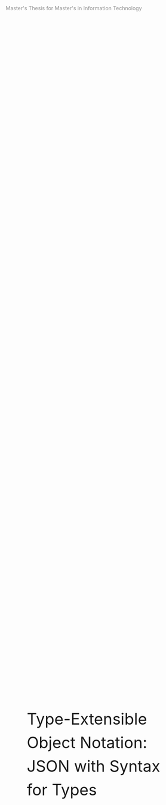 <div style="page-break-after: always">
</div>

<!--Title------------------------------>

<div style="
    display: flex;
    flex-direction: column;
    justify-content: space-between;
    width: 100%;
    height: 100vh;
">
    <div style="
        display: flex;
        justify-content: space-between;
    ">
        <div style="color: rgb(145, 145, 145)">
            Master's Thesis for Master's in Information Technology
        </div>
        <div class="name"></div>
    </div>
    <div style="
        display: flex;
        justify-content: space-between;
        padding: 1.5cm;
    ">
        <div style="
            font-size: 3em;
            line-height: 1.5em;
        ">
            Type-Extensible Object Notation:
            <br>
            JSON with Syntax for Types
        </div>
    </div>
    <div style="
        display: flex;
        justify-content: space-between;
    ">
        <i style="color: rgb(195, 195, 195)">
            https://github.com/thorlindberg/thesis
        </i>
        <div class="date"></div>
    </div>
</div>

<div style="page-break-after: always">
</div>

<!--Test-Driven Development--------->

<div style="
    display: flex;
    flex-direction: column;
    justify-content: space-between;
    width: 100%;
    height: 100vh;
">
    <div style="
        display: flex;
        justify-content: space-between;
    ">
        <div style="color: rgb(145, 145, 145)">
            Test-Driven Development
        </div>
        <div class="name"></div>
    </div>
    <div style="
        display: flex;
        justify-content: space-between;
        padding: 1.5cm;
    ">
        <div style="width: 45%">
            <div style="font-size: 2em">
                Test-Driven Development
            </div>
            <br><br>
            Development driven by testing has implications not only for the approach to implementation, but also the structure of the code itself and the overall practices surrounding projects. As each feature needs to be developed on a foundation of demonstrable necessity, the process must be divided into small enough steps for testing to be possible. The testing of a smaller component in a large codebase is referred to as `unit tests`, as each component becomes a testable `unit`. They provide a clear and measurable success criteria, which ensures that the requirements for a project are met with confidence. {"cite":"beck2003testdriven"} popularised TDD and his rules for writing unit tests are:
            <br><br>
            - Execution time should be short, resulting in fast testing.
            - Tests should be executed in isolation from each other, resulting in unordered tests.
            - Use production data when applicable, and ensure data is readable and understandable.
            - Each test should represent a component of a larger overall goal with the project.
        </div>
        <img style="width: 45%" src="
            http://www.plantuml.com/plantuml/svg/ZOzFIyH03CNl-HJv02xUPLdM_oT1zBXu29tG3fqcPP8gY-ntTrgAKgoBSvlaz_BUsvjJzg5B0DP6wIbJXoaA-x5drEoD0cpDZubtK6dNgx3uNQHw13y1oxkXgdtCEaYurQGPFPDOkLJ0QVyjc_arpKSJdQVj2KwmlPmTuNMCXviSwyOtEppWTGX8w6oERx3yucOYNWP1RtWQMe5-JMRkYLf6AcNT4sFLaDHSbbTuUA2OYcwTMBUXcgAicCtpdmRt4aQBPpAxmC3ldBJlM1pDjRU_qowApWVEsFspuJdrckCoSgNYKGOkGM3F4eOkVG40
        ">
    </div>
    <div style="
        display: flex;
        justify-content: space-between;
    ">
        <i style="color: rgb(195, 195, 195)">
            A recursive test-driven development cycle
        </i>
        <div class="date"></div>
    </div>
</div>

<div style="page-break-after: always">
</div>

<div style="
    display: flex;
    flex-direction: column;
    justify-content: space-between;
    width: 100%;
    height: 100vh;
">
    <div style="
        display: flex;
        justify-content: space-between;
    ">
        <div style="color: rgb(145, 145, 145)">
            Test-Driven Development
        </div>
        <div class="name"></div>
    </div>
    <div style="
        display: flex;
        justify-content: space-between;
        padding: 1.5cm;
    ">
        <div style="width: 45%">
            <div style="font-size: 2em">
                Unit and Acceptance Testing
            </div>
            <br><br>
            Phasellus aliquet convallis arcu in aliquam. Pellentesque lectus orci, vulputate a blandit eget, pretium vel lectus. Aenean ultricies augue at elit rhoncus, quis hendrerit erat egestas. Sed sit amet efficitur sem. Pellentesque euismod, odio eu imperdiet facilisis, mi tortor mattis arcu, a tincidunt sem mauris id est. Maecenas sollicitudin eros ut bibendum sagittis. Suspendisse mattis, risus et luctus lacinia, nisl neque dictum nibh, non hendrerit orci libero non nibh. Vestibulum ante ipsum primis in faucibus orci luctus et ultrices posuere cubilia curae; Sed volutpat, ex a sodales semper, turpis mauris accumsan erat, quis malesuada tellus mi non augue.
            <br><br>
            In ultrices dictum dui, quis lacinia mauris hendrerit ac. Donec malesuada viverra elementum. Cras erat turpis, euismod eu tempus vel, cursus non neque. Sed semper tellus bibendum mi consectetur aliquet. Suspendisse interdum auctor turpis sed ultrices. Vestibulum sollicitudin nisi at tellus dictum auctor vel sit amet tellus.
        </div>
        <img style="width: 45%" src="">
    </div>
    <div style="
        display: flex;
        justify-content: space-between;
    ">
        <i style="color: rgb(195, 195, 195)">
        </i>
        <div class="date"></div>
    </div>
</div>

<div style="page-break-after: always">
</div>

<div style="
    display: flex;
    flex-direction: column;
    justify-content: space-between;
    width: 100%;
    height: 100vh;
">
    <div style="
        display: flex;
        justify-content: space-between;
    ">
        <div style="color: rgb(145, 145, 145)">
            Test-Driven Development
        </div>
        <div class="name"></div>
    </div>
    <div style="
        display: flex;
        justify-content: space-between;
        padding: 1.5cm;
    ">
        <div>
            <img style="height: 40%" src="
                http://www.plantuml.com/plantuml/svg/vP5FImCn4CNl-HGXNWksXoAK8aK5mOCUFBezJ3VPRZH_IZ9HY-ntTzCE2zNGaoB5m2xPlD_BpBvPH8I0oHgstpr7xnYRHzmQTSdorus6TG3BFnZlrnNKBxV19oUllV61Om0NDn2Kmvtkl5I4bl2tLgCQr5QlMzC_E3ZAhhEcaVM579YExTyTcvzJfsn_WqXEOnGp_ZJ0XrUBLp1QzW26f4Q7KgEKNFMbUrNWTgDu9IIWgWHl8NBjTbOUMmXAyhl7XtjUPIu3KjK60g3sBhjyMfd-M7mfaECKC-heGD5EOq4XDNT1QddbDZ91bKKHxDYtan4hrOAStvALlUJvoMGfKQaQI0QvRxZLqGBMRNzAUCIWtVel8dN9hbIWkaMI6izm9IRZIfnc_bOxRPCzvVmduoCO_H-DwMId1E__P4hJ8nIbGBES_kemQRTa7MCBvMGESxT9rdm2
            ">
            <img style="height: 40%" src="
                http://www.plantuml.com/plantuml/svg/xL9Dgzim4BphLmZr-g3nUuT2UPJG5leZwXvaQnshrOUHLabDyN_lAdO4AJRfgL0IGOAqEzePZMSVKGPCrh1vzprwnzXhnD701vPFdxKy16dvByPfVPJjZo_19wS-UUC3no1T76G0X-U-ymeMw1hyr6k4qktreJVqmt9Z_TQRhbFjErKm4vl_9_RwTb7AvWaYEOrHlETV2_Xwj3XAenK1EcaYF5ttEW3L43UrXNRaXsk1-uxZE02lXP88jU2zZ7m8Ve208rMjTzXJcN1MHoknxK5ThaGCsXrg8VvWoiOIIz5M5l5gNEtaTPPGkgk8J9prksGR28LtTTPOHcs3e9F9P4NL9d3Q9fdTkKrZwTassKppT0CfVrwGpzkAsArgKRvciIo2D-qb51HpDzuiQb7jQY7Ojf1oAdB-SMfF6djEqrE6xgZGWF4dldmFgbMFyDvbU7V_JMgh5wh8nX-1B_xculCZjtUPs-hbxu9RTj_OnDWUdChnE6-IDRy1
            ">
        </div>
    </div>
    <div style="
        display: flex;
        justify-content: space-between;
    ">
        <i style="color: rgb(195, 195, 195)">
            Unit tests for type declarations (top) and type instances (bottom)
        </i>
        <div class="date"></div>
    </div>
</div>

<div style="page-break-after: always">
</div>

<!--Type Semantics------------------->

<div style="
    display: flex;
    flex-direction: column;
    justify-content: space-between;
    width: 100%;
    height: 100vh;
">
    <div style="
        display: flex;
        justify-content: space-between;
    ">
        <div style="color: rgb(145, 145, 145)">
            Type Semantics
        </div>
        <div class="name"></div>
    </div>
    <div style="
        display: flex;
        justify-content: space-between;
        padding: 1.5cm;
    ">
        <div style="width: 45%">
            <div style="font-size: 2em">
                Type Semantics
            </div>
            <br><br>
            This project contributes to existing implementations of the JSON specification by proposing a grammar for explicit and extensible typing of values. This proposal is phrased as the <code>Type-Extensibe Object Notation</code> (TXON) which is a format that conforms completely to the JSON specification, and as such it maintains full compatibility with existing JSON encoders and decoders. The TXON format is paired with the <code>TXON.js</code> library written in JavaScript, to validate the functional implementation and its use in a data structure, by checking conformance to its embedded type system.
            <br><br>
            A TXON data structure must contain an "init" and "data" property to be validated, but this is not expected to cause issue as JSON structures typically branch from a "data" property at the root node. As such the format is extensibly adding information on types, while maintaining as much of the original structure as possible.
        </div>
        <div style="width: 45%">
            <img src="
                http://www.plantuml.com/plantuml/svg/RP112i8m44NtSueXQy6DAobILF02Nc1ieeqsIPbCaIAzkqbQHC79vcV-VtoOEWgn3Aw3MTrZy01LbB4pEyY_ewKRayCNO9ezDOyJXy7hG-W2ep3vs1CRByNtGPib-Y_-RAsOuaumGRLUUc0cLEvJsyGhJK95uTSe5xoqQRrP_UwrYGtRNcp1rRarMA8OhkX6l5XEs0UP83-eZTUvi8XqWJS0
            ">
            <img src="
                http://www.plantuml.com/plantuml/svg/TP51JiD034NtFeKrwmeshAeALO341RY0cp5aeB4ZZok8KEvEPrf57PKw6qVlVxrOsMOdyy-i0h39Fktv4ShRIw8Fem5_0O_pHDtNg-b1uhFkrT2D98zaB5wvQEHpzB_uTv-SAvrXXitzsGEdHl0VbR0-zaEIv7N3Ymbo67PiTv6S6xW4Eig5X475-z3m6PPj1KiXajErvxR0fx6GvajMrx6JVuqF3IhYHiEvipHwgbU7jvwn5b7VSPXmb-poY1dA0rkMMFxB7m00
            ">
        </div>
    </div>
    <div style="
        display: flex;
        justify-content: space-between;
    ">
        <i style="color: rgb(195, 195, 195)">
            Comparison of a TXON data structure and JSON data structure.
        </i>
        <div class="date"></div>
    </div>
</div>

<div style="page-break-after: always">
</div>

<div style="
    display: flex;
    flex-direction: column;
    justify-content: space-between;
    width: 100%;
    height: 100vh;
">
    <div style="
        display: flex;
        justify-content: space-between;
    ">
        <div style="color: rgb(145, 145, 145)">
            Type Semantics
        </div>
        <div class="name"></div>
    </div>
    <div style="
        display: flex;
        justify-content: space-between;
        padding: 1.5cm;
    ">
        <img src="
            http://www.plantuml.com/plantuml/svg/pLJ1JiCm3BtdAwPmhU28X2Oq0H8tJjpO3gR9ja3YL8a3cr3_dMMj8hIvWvv6fLPf_9ptdcjt5Wa29MT5jtgB7eMOHjfQVIlosuE1LG0t-HAJtNK7zVjZy0dLlRS-J2W0nWQ2Hjh7qIlTGpduvzgGBj6rMQtjxgQImMTTB9UglbO5quhksOhfLQzKT2V8kJHeo80rKOUvb3S_ZfQqRNJPERrR8a_W-6XFbp5x7fcBzPpFgdYiCsXSSXcAoRtgC0Y4pT-0IYyXMSh03x1faBa9lj61jeoFCLx6-ndlYVV5Gjjgw9lK43iVBmKnN1CMiX17RE84jzGRqXYDHxR4fPoNN4Vnklv9HvspneVpNecUMm71uMmRZ0HOwoD51SDtEe8hBbdjV1EsrQyaNLfaYyHdZP0uGYel-LmY1Di6J7nHVl9Yfb7bMTWlahFV
        ">
    </div>
    <div style="
        display: flex;
        justify-content: space-between;
    ">
        <i style="color: rgb(195, 195, 195)">
            Type Semantics from the Proposal
        </i>
        <div class="date"></div>
    </div>
</div>

<div style="page-break-after: always">
</div>

<div style="
    display: flex;
    flex-direction: column;
    justify-content: space-between;
    width: 100%;
    height: 100vh;
">
    <div style="
        display: flex;
        justify-content: space-between;
    ">
        <div style="color: rgb(145, 145, 145)">
            Type Semantics
        </div>
        <div class="name"></div>
    </div>
    <div style="
        display: flex;
        justify-content: space-between;
        padding: 1.5cm;
    ">
        <div style="width: 45%">
            <div style="font-size: 2em">
                Relational Type
            </div>
            <br><br>
            Phasellus aliquet convallis arcu in aliquam. Pellentesque lectus orci, vulputate a blandit eget, pretium vel lectus. Aenean ultricies augue at elit rhoncus, quis hendrerit erat egestas. Sed sit amet efficitur sem. Pellentesque euismod, odio eu imperdiet facilisis, mi tortor mattis arcu, a tincidunt sem mauris id est. Maecenas sollicitudin eros ut bibendum sagittis. Suspendisse mattis, risus et luctus lacinia, nisl neque dictum nibh, non hendrerit orci libero non nibh. Vestibulum ante ipsum primis in faucibus orci luctus et ultrices posuere cubilia curae; Sed volutpat, ex a sodales semper, turpis mauris accumsan erat, quis malesuada tellus mi non augue.
            <br><br>
            In ultrices dictum dui, quis lacinia mauris hendrerit ac. Donec malesuada viverra elementum. Cras erat turpis, euismod eu tempus vel, cursus non neque. Sed semper tellus bibendum mi consectetur aliquet. Suspendisse interdum auctor turpis sed ultrices. Vestibulum sollicitudin nisi at tellus dictum auctor vel sit amet tellus.
        </div>
        <img style="width: 45%" src="
            http://www.plantuml.com/plantuml/svg/tLF1IiH03BtdAygS5xnBAOiAuaMyUOvjw8uxJKecHOlqtztf5kb0mRteONjAyjxBItdCFXgg3Ls0S_KUXG7AQ6EW2bBtuB5Lx8elA4xV7TR7HvM1cti9eeKfSknHYMt6MHfQg5lqZuCtcj499YXl5XyuAvnz2hlRbTvvzfPDvccG6irdt1LQ7r1RUX7F5ayCXweukemtxM13qYV9zaxVf4tHr7FhTXkUmaorYLxYc0akyLlHdoK76X_xWEFJB_SnTfGBZw-fvw5x8qrzx8dMI_Bh8Q-Mlt5AOGu2mn_5LgwIgVu_m_9dLbrrd301x8cR-VcdOkZ2Dm00
        ">
    </div>
    <div style="
        display: flex;
        justify-content: space-between;
    ">
        <i style="color: rgb(195, 195, 195)">
            Current and alternative implementation of relational type declarations.
        </i>
        <div class="date"></div>
    </div>
</div>

<div style="page-break-after: always">
</div>

<div style="
    display: flex;
    flex-direction: column;
    justify-content: space-between;
    width: 100%;
    height: 100vh;
">
    <div style="
        display: flex;
        justify-content: space-between;
    ">
        <div style="color: rgb(145, 145, 145)">
            Type Semantics
        </div>
        <div class="name"></div>
    </div>
    <div style="
        display: flex;
        justify-content: space-between;
        padding: 1.5cm;
    ">
        <div style="width: 45%">
            <div style="font-size: 2em">
                Regular Expression (RegEx)
            </div>
            <br><br>
            Phasellus aliquet convallis arcu in aliquam. Pellentesque lectus orci, vulputate a blandit eget, pretium vel lectus. Aenean ultricies augue at elit rhoncus, quis hendrerit erat egestas. Sed sit amet efficitur sem. Pellentesque euismod, odio eu imperdiet facilisis, mi tortor mattis arcu, a tincidunt sem mauris id est. Maecenas sollicitudin eros ut bibendum sagittis. Suspendisse mattis, risus et luctus lacinia, nisl neque dictum nibh, non hendrerit orci libero non nibh. Vestibulum ante ipsum primis in faucibus orci luctus et ultrices posuere cubilia curae; Sed volutpat, ex a sodales semper, turpis mauris accumsan erat, quis malesuada tellus mi non augue.
            <br><br>
            In ultrices dictum dui, quis lacinia mauris hendrerit ac. Donec malesuada viverra elementum. Cras erat turpis, euismod eu tempus vel, cursus non neque. Sed semper tellus bibendum mi consectetur aliquet. Suspendisse interdum auctor turpis sed ultrices. Vestibulum sollicitudin nisi at tellus dictum auctor vel sit amet tellus.
        </div>
        <pre style="width: 45%">
            <code>
                Code
            </code>
        </pre>
    </div>
    <div style="
        display: flex;
        justify-content: space-between;
    ">
        <i style="color: rgb(195, 195, 195)">
            RegEx in Swift 5.7: https://github.com/apple/swift-evolution/blob/main/proposals/0350-regex-type-overview.md
        </i>
        <div class="date"></div>
    </div>
</div>

<div style="page-break-after: always">
</div>

<div style="
    display: flex;
    flex-direction: column;
    justify-content: space-between;
    width: 100%;
    height: 100vh;
">
    <div style="
        display: flex;
        justify-content: space-between;
    ">
        <div style="color: rgb(145, 145, 145)">
            Type Semantics
        </div>
        <div class="name"></div>
    </div>
    <div style="
        display: flex;
        justify-content: space-between;
        padding: 1.5cm;
    ">
        <div style="width: 45%">
            <div style="font-size: 2em">
                Optional Type
            </div>
            <br><br>
            Phasellus aliquet convallis arcu in aliquam. Pellentesque lectus orci, vulputate a blandit eget, pretium vel lectus. Aenean ultricies augue at elit rhoncus, quis hendrerit erat egestas. Sed sit amet efficitur sem. Pellentesque euismod, odio eu imperdiet facilisis, mi tortor mattis arcu, a tincidunt sem mauris id est. Maecenas sollicitudin eros ut bibendum sagittis. Suspendisse mattis, risus et luctus lacinia, nisl neque dictum nibh, non hendrerit orci libero non nibh. Vestibulum ante ipsum primis in faucibus orci luctus et ultrices posuere cubilia curae; Sed volutpat, ex a sodales semper, turpis mauris accumsan erat, quis malesuada tellus mi non augue.
            <br><br>
            In ultrices dictum dui, quis lacinia mauris hendrerit ac. Donec malesuada viverra elementum. Cras erat turpis, euismod eu tempus vel, cursus non neque. Sed semper tellus bibendum mi consectetur aliquet. Suspendisse interdum auctor turpis sed ultrices. Vestibulum sollicitudin nisi at tellus dictum auctor vel sit amet tellus.
        </div>
        <img style="width: 45%" src="">
    </div>
    <div style="
        display: flex;
        justify-content: space-between;
    ">
        <i style="color: rgb(195, 195, 195)">
        </i>
        <div class="date"></div>
    </div>
</div>

<div style="page-break-after: always">
</div>

<div style="
    display: flex;
    flex-direction: column;
    justify-content: space-between;
    width: 100%;
    height: 100vh;
">
    <div style="
        display: flex;
        justify-content: space-between;
    ">
        <div style="color: rgb(145, 145, 145)">
            Type Semantics
        </div>
        <div class="name"></div>
    </div>
    <div style="
        display: flex;
        justify-content: space-between;
        padding: 1.5cm;
    ">
        <div style="width: 45%">
            <div style="font-size: 2em">
                Enumerated Type
            </div>
            <br><br>
            Phasellus aliquet convallis arcu in aliquam. Pellentesque lectus orci, vulputate a blandit eget, pretium vel lectus. Aenean ultricies augue at elit rhoncus, quis hendrerit erat egestas. Sed sit amet efficitur sem. Pellentesque euismod, odio eu imperdiet facilisis, mi tortor mattis arcu, a tincidunt sem mauris id est. Maecenas sollicitudin eros ut bibendum sagittis. Suspendisse mattis, risus et luctus lacinia, nisl neque dictum nibh, non hendrerit orci libero non nibh. Vestibulum ante ipsum primis in faucibus orci luctus et ultrices posuere cubilia curae; Sed volutpat, ex a sodales semper, turpis mauris accumsan erat, quis malesuada tellus mi non augue.
            <br><br>
            In ultrices dictum dui, quis lacinia mauris hendrerit ac. Donec malesuada viverra elementum. Cras erat turpis, euismod eu tempus vel, cursus non neque. Sed semper tellus bibendum mi consectetur aliquet. Suspendisse interdum auctor turpis sed ultrices. Vestibulum sollicitudin nisi at tellus dictum auctor vel sit amet tellus.
        </div>
        <img style="width: 45%" src="">
    </div>
    <div style="
        display: flex;
        justify-content: space-between;
    ">
        <i style="color: rgb(195, 195, 195)">
        </i>
        <div class="date"></div>
    </div>
</div>

<div style="page-break-after: always">
</div>

<!--Deprecated----------------------->

<div style="
    display: flex;
    flex-direction: column;
    justify-content: space-between;
    width: 100%;
    height: 100vh;
">
    <div style="
        display: flex;
        justify-content: space-between;
    ">
        <div style="color: rgb(145, 145, 145)">
            Implementation
        </div>
        <div class="name"></div>
    </div>
    <div style="
        display: flex;
        justify-content: space-between;
        padding: 1.5cm;
    ">
        <div style="width: 45%">
            <div style="font-size: 2em">
                Data Structure
            </div>
            <br><br>
            Phasellus aliquet convallis arcu in aliquam. Pellentesque lectus orci, vulputate a blandit eget, pretium vel lectus. Aenean ultricies augue at elit rhoncus, quis hendrerit erat egestas. Sed sit amet efficitur sem. Pellentesque euismod, odio eu imperdiet facilisis, mi tortor mattis arcu, a tincidunt sem mauris id est. Maecenas sollicitudin eros ut bibendum sagittis. Suspendisse mattis, risus et luctus lacinia, nisl neque dictum nibh, non hendrerit orci libero non nibh. Vestibulum ante ipsum primis in faucibus orci luctus et ultrices posuere cubilia curae; Sed volutpat, ex a sodales semper, turpis mauris accumsan erat, quis malesuada tellus mi non augue.
            <br><br>
            In ultrices dictum dui, quis lacinia mauris hendrerit ac. Donec malesuada viverra elementum. Cras erat turpis, euismod eu tempus vel, cursus non neque. Sed semper tellus bibendum mi consectetur aliquet. Suspendisse interdum auctor turpis sed ultrices. Vestibulum sollicitudin nisi at tellus dictum auctor vel sit amet tellus.
        </div>
        <img style="width: 45%" src="
            http://www.plantuml.com/plantuml/svg/xLPVQzi-57tNfp3wlOOsTkFyI2cZQyj6wIXbO-nXxE76lhNLofAHhhfb8zzhx_jYyv_8gzCu2u5jBpKas3hdtdkEE22TMW93hf2iVRkpMZ5sOcaXyGMhlou4P0QAu1iBgkSCallNHZkLdckfJK06b2t1eA86Lph55NKJ_NCk23iq5rakgn_vYe6g_svlPzNJSPQi_L-oayELKjPsu92c1gtbnm6_-l5zZYg71pKApYHcAHJs0U-26H-rt2G7a-6D5ehgWe--_veQdcYbC25j-godx7uLb908Mjn_gAecHwC1bkzzcTQQGpx0eqM93INSGhY60kikBy-7sZo04Q384x_o9xJbQ2-3yNWtWz5l3KOx6BpOrU2N3GPxAv_wVRX8c_vN48x7V0qhT8gojJ48-y70sTCTVGxMSx3cqTPW3S9-yFmF1cizCdzrHnUUjpKEuV_n_idwvvdPs-5EqKgEjaPh4FRw4ju_OVqWNclhdwZS8zefCejslb_CjRDuxOevcXhmvsshCuxzbtsheH0gUwCJ8A5L1P9nsC7li12bcqkHh2El73c3_LK99CYbs8mucCwcit3YeTM0onHLHLgfBS6GGiCxaifyWp0wYAVJyIHQOGeAtEnVbwYYIONTWhHUIfbhzSX_61rDOkunaTJQtnjPGpbHQOyF3qK16Huu8pkQjWJoN3ToUFJhjE6ctRIRLdsNmNKxbWmYUVZHzOUp9MEdgDBcfbU_k4B-1000
        ">
    </div>
    <div style="
        display: flex;
        justify-content: space-between;
    ">
        <i style="color: rgb(195, 195, 195)">
            Data sample from GitLab provided to me by the company.
        </i>
        <div class="date"></div>
    </div>
</div>

<div style="page-break-after: always">
</div>

<div style="
    display: flex;
    flex-direction: column;
    justify-content: space-between;
    width: 100%;
    height: 100vh;
">
    <div style="
        display: flex;
        justify-content: space-between;
    ">
        <div style="color: rgb(145, 145, 145)">
            System architecture using TypeScript on GitLab
        </div>
        <div class="name"></div>
    </div>
    <div style="
        display: flex;
        justify-content: space-between;
        padding: 1.5cm;
    ">
        <img src="
            http://www.plantuml.com/plantuml/svg/ZLBHRjim37pNL_07XFr0O7HhqQx0XXLOjfSW3upD95nbIQFe1S7GVn_Yr9CZnq1U38X7ykxekqkAebthZ4clx2CAjk3OanuZGH3T1sCMIO-EAbE7DWPFNXyOTwV6lmO0u1FMhqyIEj_S1nS4LD2dY49UUtmhsD9xxxN-mvwLUlIj__wdkN7cpIm-l2iqPwvxntbyzJ56npKg1myl4axAM_OxUFPAiiMQrbbcJqI-6L6ldZqheuC65I6fTBLsGkk1VI1zOls2cu5qUOpqlHQE2d_GSTFJhy_OptE1cd9bNlR8GXjCDAnxGCNJUmssYxQ2rIDxTFFp8y_3YX-997iUf30Tu6jeo8sFq1V69_Ys-KMrZfWoz7cvV06XtnqbdPPJ33wDRrNA0EjegxQwb39-W1NUxVkMShReizLKQR5hOUtLdaa9R1CEtbQbmSjdrdPBoegZPEjJGURw3yuZnNtD3VpPqboYvu1iSoxNPWOOuZeV-LbecCtPD-QEVDErxXy0
        ">
    </div>
    <div style="
        display: flex;
        justify-content: space-between;
    ">
        <i style="color: rgb(195, 195, 195)">
            http://www.plantuml.com/
        </i>
        <div class="date"></div>
    </div>
</div>

<div style="page-break-after: always">
</div>

<div style="
    display: flex;
    flex-direction: column;
    justify-content: space-between;
    width: 100%;
    height: 100vh;
">
    <div style="
        display: flex;
        justify-content: space-between;
    ">
        <div style="color: rgb(145, 145, 145)">
            System architecture using the TXON.js library
        </div>
        <div class="name"></div>
    </div>
    <div style="
        display: flex;
        justify-content: space-between;
        padding: 1.5cm;
    ">
        <img src="
            http://www.plantuml.com/plantuml/svg/ZLBHRjim37pNL_07XFr0O7HhqQx0XXLOjfSW3upD95nbIQFe1S7GVn_Yr9CZnq1U38X7ykxekqkAebthZ4clx2CAjk3OanuZGH3T1sCMIO-EAbE7DWPFNXyOTwV6lmO0u1FMhqyIEj_S1nS4LD2dY49UUtmhsD9xxxN-mvwLUlIj__wdkN7cpIm-l2iqPwvxntbyzJ56npKg1myl4axAM_OxUFPAiiMQrbbcJqI-6L6ldZqheuC65I6fTBLsGkk1VI1zOls2cu5qUOpqlHQE2d_GSTFJhy_OptE1cd9bNlR8GXjCDAnxGCNJUmssYxQ2rIDxTFFp8y_3YX-997iUf30Tu6jeo8sFq1V69_Ys-KMrZfWoz7cvV06XtnqbdPPJ33wDRrNA0EjegxQwb39-W1NUxVkMShReizLKQR5hOUtLdaa9R1CEtbQbmSjdrdPBoegZPEjJGURw3yuZnNtD3VpPqboYvu1iSoxNPWOOuZeV-LbecCtPD-QEVDErxXy0
        ">
    </div>
    <div style="
        display: flex;
        justify-content: space-between;
    ">
        <i style="color: rgb(195, 195, 195)">
            http://www.plantuml.com/
        </i>
        <div class="date"></div>
    </div>
</div>

<div style="page-break-after: always">
</div>

<div style="
    display: flex;
    flex-direction: column;
    justify-content: space-between;
    width: 100%;
    height: 100vh;
">
    <div style="
        display: flex;
        justify-content: space-between;
    ">
        <div style="color: rgb(145, 145, 145)">
            Comparison of untyped JSON data and typed TXON data
        </div>
        <div class="name"></div>
    </div>
    <div style="
        display: flex;
        justify-content: space-between;
        padding: 1.5cm;
    ">
        <img style="width: 45%" src="
            http://www.plantuml.com/plantuml/svg/xPR1RjD048Rl-nJMdgqaTkAWL1KgJGMgYgeAX3WW3XFlO6zhxrgxuq10UI_kl1XUsm6d6n1H4H9ISzj_PlxvTl-3SsO93DrQhHWxjRGfy2bpfmi9cO4o-CA2vdSEwTqBesibbhhG9Y03obPWK55RLrfWttge_MCk2TlgbctPwRZVmxe93a8Oj9QV1FpgszSLgXpMAWpE2ym4b7QDjy62Xp_SUPg3oV16IqLkwDskudu3Yf_zMYbCIHk_sv_ofw62LDBcxcqpFPk60xzBuPWZtcYqgR0zHltX6afqrMVB0RfdlWOZGT6k-JC_sBeD7mITJ7peU0ywlWTzSGpqfrz0U-fxtvDBqUwxWcWoSKYb5bXqY7lIRXbmvhtCVnx-O_Yhs0lVILxugtySlX_rxr_DUvqD3_ymfkX9ydVIFpvhFzEZg1yUVphrudUI5tzwBtvsm9mxjlqlYVD9TQt8RBfzJiXrRV6wBbTedBXmMikJ90CpQLzfAANANkeKI6hLD92fqJNRrrZAgbuLCXsgpskg3VRAmAfevgaMsAuOpHVpHJGB6xatlXIeceQUi093gY5h6rIs6upYKJAVJsRnm5T1YVvzTOKgdZNw1oYi0wjohGRtZUBfBE5EbwdZVMCA9-T4bJqPZsK96OxgHXnighGbA9QwHU5nr2LakWUwwOXTLDuLB1b4sfK6dtNEjeoTeHBk7yTt
        ">
        <img style="width: 45%" src="
            http://www.plantuml.com/plantuml/svg/vLT1Qniz4Btlhp1xDebtO_iZ8NoaSMWR0cbeA3sK7CQhgIr7AosIDgrR_Bzwxn_hUcKI3IlB0KD9Q4wRqTERfz7CGpup5hIjIv6uhuLHCabEZLqA_3zP_tV1OQQXxFrCUitVEHJtxxIg9PieeNJFQf2c0etIjkjICTn0G_1lSswnNLqbg-JqS9CdSJjIBhbDJxpzAJ2cqHWIR1S4bvWruTHOpUKixRjGxeKUDwpwJuI5Kffn2HP3f63N-sLTJb6tb7Bc1OA4GXKWk07BbUmoCg0QKLA1ORum5sU4wn5voMXSGeb-XB1u5KtLT8659G1IeGY8bp33JrhGpDLSIRnsnTegWA4fDA_S6RVnQmLbi_S6j9MeQHPkFhhLTNYgb42GBlwXGfaFIPZIgWRGR7olQXshm1pq36yKbxP5WTQmfA1M1PRAucGDRZXlwwfIsYBhg7fRsrgZ7oONJxDMwwpnk-zUc9HOMAKziPqC1BYBtuDUAxh0kAa4B2-two7zvpRTVwPZPIf45Xo4nDESCh10f4Q6mowh9gc7w8SEE1fr1-VYgd9Tvi_ErUzVKvHpUA144KSYAZOWifSO5qdH9-vrBd36e3GFkEWTfuHW5HdLY1u236e2wwfpC3uU7sT3p_go_60q7W-6UKm9zOEvjPKvEJniOmUr5W5hoFAZuIZg397ZKC-b9BjTbvuZxZkqFQZrM5qZTPsl80p67UVl7whhPrywt1rLH1bn9aeTzY2Q89ueCAG_0WQKTRmdyyVrpUJHPeP7D0Ujorx2lWU4vHrXkI_iuadOQB1TM73bRakj-SQs81iCjjr7gHWAfsSdx7gZ5TAaMx6NroiaeSUMzbzZSuLFyWgxSPe_gnjZCDADqt-X6vUxkp5oXzb_enVTZliVPOz-B8wUrOyn6Ed78atYmkxs_e7WdXIKfU1sIL-Bhiwrj7hfJkf8Rh7aLJqLl7XwcrJAM10JnR2jVJOOT9xQoIf9pb2oXL6o_QXByGS0
        ">
    </div>
    <div style="
        display: flex;
        justify-content: space-between;
    ">
        <i style="color: rgb(195, 195, 195)">
            http://www.plantuml.com/
        </i>
        <div class="date"></div>
    </div>
</div>

<div style="page-break-after: always">
</div>

<script>

    var names = document.querySelectorAll(".name");
    for (var i = 0; i < names.length; i++) {
        names[i].style.color = "rgb(195, 195, 195)"
        names[i].innerHTML = "Type-Extensible Object Notation: JSON with Syntax for Types"
    }

    var dates = document.querySelectorAll(".date");
    for (var i = 0; i < dates.length; i++) {
        dates[i].style.color = "rgb(195, 195, 195)"
        dates[i].innerHTML = `${new Date().toLocaleString('en-US', {month: 'long'})} ${new Date().getDate()}. ${new Date().getFullYear()}`
    }

</script>
